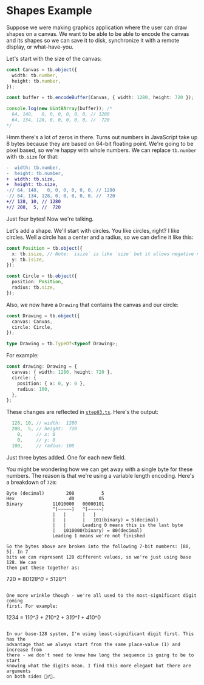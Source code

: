 # Shapes Example

Suppose we were making graphics application where the user can draw shapes on a
canvas. We want to be able to be able to encode the canvas and its shapes so we
can save it to disk, synchronize it with a remote display, or what-have-you.

Let's start with the size of the canvas:

```ts
const Canvas = tb.object({
  width: tb.number,
  height: tb.number,
});

const buffer = tb.encodeBuffer(Canvas, { width: 1280, height: 720 });

console.log(new Uint8Array(buffer)); /*
  64, 148,   0, 0, 0, 0, 0, 0, // 1280
  64, 134, 128, 0, 0, 0, 0, 0, //  720
*/
```

Hmm there's a lot of zeros in there. Turns out numbers in JavaScript take up 8
bytes because they are based on 64-bit floating point. We're going to be pixel
based, so we're happy with whole numbers. We can replace `tb.number` with
`tb.size` for that:

```diff
-  width: tb.number,
-  height: tb.number,
+  width: tb.size,
+  height: tb.size,
-// 64, 148,   0, 0, 0, 0, 0, 0, // 1280
-// 64, 134, 128, 0, 0, 0, 0, 0, //  720
+// 128, 10, // 1280
+// 208,  5, //  720
```

Just four bytes! Now we're talking.

Let's add a shape. We'll start with circles. You like circles, right? I like
circles. Well a circle has a center and a radius, so we can define it like
this:

```ts
const Position = tb.object({
  x: tb.isize, // Note: `isize` is like `size` but it allows negative numbers
  y: tb.isize,
});

const Circle = tb.object({
  position: Position,
  radius: tb.size,
});
```

Also, we now have a `Drawing` that contains the canvas and our circle:

```ts
const Drawing = tb.object({
  canvas: Canvas,
  circle: Circle,
});

type Drawing = tb.TypeOf<typeof Drawing>;
```

For example:

```ts
const drawing: Drawing = {
  canvas: { width: 1280, height: 720 },
  circle: {
    position: { x: 0, y: 0 },
    radius: 100,
  },
};
```

These changes are reflected in [`step03.ts`](./step03.ts). Here's the output:

```ts
  128, 10, // width:  1280
  208,  5, // height:  720
    0,     // x: 0
    0,     // y: 0
  100,     // radius: 100
```

Just three bytes added. One for each new field.

You might be wondering how we can get away with a single byte for these numbers.
The reason is that we're using a variable length encoding. Here's a breakdown
of `720`:

```
Byte (decimal)        208          5
Hex                    d0         05
Binary           11010000   00000101
                 ^[~~~~~]   ^[~~~~~]
                 |   |      |   |
                 |   |      |   101(binary) = 5(decimal)
                 |   |      Leading 0 means this is the last byte
                 |   1010000(binary) = 80(decimal)
                 Leading 1 means we're not finished

So the bytes above are broken into the following 7-bit numbers: [80, 5]. In 7
bits we can represent 128 different values, so we're just using base 128. We can
then put these together as:

```
  720 = 80*128^0 + 5*128^1
```

One more wrinkle though - we're all used to the most-significant digit coming
first. For example:

```
  1234 = 1*10^3 + 2*10^2 + 3*10^1 + 4*10^0
```

In our base-128 system, I'm using least-significant digit first. This has the
advantage that we always start from the same place-value (1) and increase from
there - we don't need to know how long the sequence is going to be to start
knowing what the digits mean. I find this more elegant but there are arguments
on both sides 🤷‍♂️🤓.
